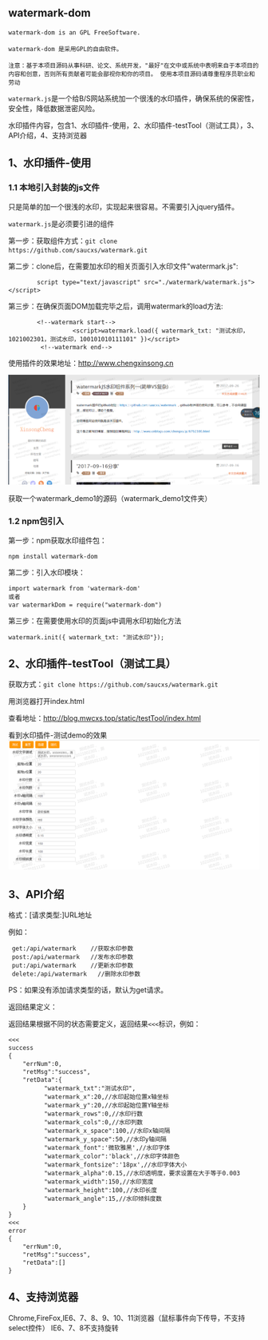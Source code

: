 ## watermark-dom
```
watermark-dom is an GPL FreeSoftware.

watermark-dom 是采用GPL的自由软件。

注意：基于本项目源码从事科研、论文、系统开发，"最好"在文中或系统中表明来自于本项目的内容和创意，否则所有贡献者可能会鄙视你和你的项目。 使用本项目源码请尊重程序员职业和劳动

```

`watermark.js`是一个给B/S网站系统加一个很浅的水印插件，确保系统的保密性，安全性，降低数据泄密风险。

水印插件内容，包含1、水印插件-使用，2、水印插件-testTool（测试工具），3、API介绍，4、支持浏览器

## 1、水印插件-使用

### 1.1 本地引入封装的js文件

只是简单的加一个很浅的水印，实现起来很容易。不需要引入jquery插件。

`watermark.js`是必须要引进的组件

第一步：获取组件方式：`git clone https://github.com/saucxs/watermark.git`

第二步：clone后，在需要加水印的相关页面引入水印文件"watermark.js":
```
        script type="text/javascript" src="./watermark/watermark.js"></script>
```

第三步：在确保页面DOM加载完毕之后，调用watermark的load方法:
```
        <!--watermark start-->
        		  <script>watermark.load({ watermark_txt: "测试水印，1021002301，测试水印，100101010111101" })</script>
         <!--watermark end-->
```

使用插件的效果地址：http://www.chengxinsong.cn


![image](./examples/img/demo.png)

获取一个watermark_demo1的源码（watermark_demo1文件夹）

### 1.2 npm包引入
第一步：npm获取水印组件包： 
````
npm install watermark-dom
````
第二步：引入水印模块：
````
import watermark from 'watermark-dom'
或者
var watermarkDom = require("watermark-dom")
````
第三步：在需要使用水印的页面js中调用水印初始化方法
````
watermark.init({ watermark_txt: "测试水印"});
````


## 2、水印插件-testTool（测试工具）

获取方式：`git clone https://github.com/saucxs/watermark.git`

用浏览器打开index.html

查看地址：http://blog.mwcxs.top/static/testTool/index.html

看到水印插件-测试demo的效果
![image](./examples/img/demo2.png)


## 3、API介绍
    
 格式：[请求类型:]URL地址
 
 例如：
 
     get:/api/watermark    //获取水印参数
     post:/api/watermark   //发布水印参数
     put:/api/watermark    //更新水印参数
     delete:/api/watermark   //删除水印参数
     
 PS：如果没有添加请求类型的话，默认为get请求。
 
 返回结果定义：
 
 返回结果根据不同的状态需要定义，返回结果`<<<`标识，例如：
 
    <<<
    success
    {
        "errNum":0,
        "retMsg":"success",
        "retData":{
              "watermark_txt":"测试水印",
              "watermark_x":20,//水印起始位置x轴坐标
              "watermark_y":20,//水印起始位置Y轴坐标
              "watermark_rows":0,//水印行数
              "watermark_cols":0,//水印列数
              "watermark_x_space":100,//水印x轴间隔
              "watermark_y_space":50,//水印y轴间隔
              "watermark_font":'微软雅黑',//水印字体
              "watermark_color":'black',//水印字体颜色
              "watermark_fontsize":'18px',//水印字体大小
              "watermark_alpha":0.15,//水印透明度，要求设置在大于等于0.003
              "watermark_width":150,//水印宽度
              "watermark_height":100,//水印长度
              "watermark_angle":15,//水印倾斜度数
        }
    }
    <<<
    error
    {
        "errNum":0,
        "retMsg":"success",
        "retData":[]
    }

## 4、支持浏览器
Chrome,FireFox,IE6、7、8、9、10、11浏览器（鼠标事件向下传导，不支持select控件）
IE6、7、8不支持旋转